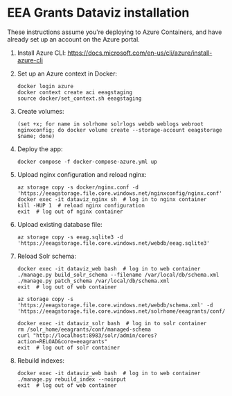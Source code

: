 # EEA Grants Dataviz installation

These instructions assume you're deploying to Azure Containers, and have already set up an account on the Azure portal.

1. Install Azure CLI: https://docs.microsoft.com/en-us/cli/azure/install-azure-cli

1. Set up an Azure context in Docker:
    ```shell
    docker login azure
    docker context create aci eeagstaging
    source docker/set_context.sh eeagstaging
    ```

1. Create volumes:
    ```shell
    (set +x; for name in solrhome solrlogs webdb weblogs webroot nginxconfig; do docker volume create --storage-account eeagstorage $name; done)
    ```

1. Deploy the app:
    ```shell
    docker compose -f docker-compose-azure.yml up
    ```

1. Upload nginx configuration and reload nginx:
    ```shell
    az storage copy -s docker/nginx.conf -d 'https://eeagstorage.file.core.windows.net/nginxconfig/nginx.conf'
    docker exec -it dataviz_nginx sh  # log in to nginx container
    kill -HUP 1  # reload nginx configuration
    exit  # log out of nginx container
    ```

1. Upload existing database file:
    ```shell
    az storage copy -s eeag.sqlite3 -d 'https://eeagstorage.file.core.windows.net/webdb/eeag.sqlite3'
    ```

1. Reload Solr schema:
    ```shell
    docker exec -it dataviz_web bash  # log in to web container
    ./manage.py build_solr_schema --filename /var/local/db/schema.xml
    ./manage.py patch_schema /var/local/db/schema.xml
    exit  # log out of web container

    az storage copy -s 'https://eeagstorage.file.core.windows.net/webdb/schema.xml' -d 'https://eeagstorage.file.core.windows.net/solrhome/eeagrants/conf/schema.xml'

    docker exec -it dataviz_solr bash  # log in to solr container
    rm /solr_home/eeagrants/conf/managed-schema
    curl "http://localhost:8983/solr/admin/cores?action=RELOAD&core=eeagrants"
    exit  # log out of solr container
    ```

1. Rebuild indexes:
    ```shell
    docker exec -it dataviz_web bash  # log in to web container
    ./manage.py rebuild_index --noinput
    exit  # log out of web container
    ```

